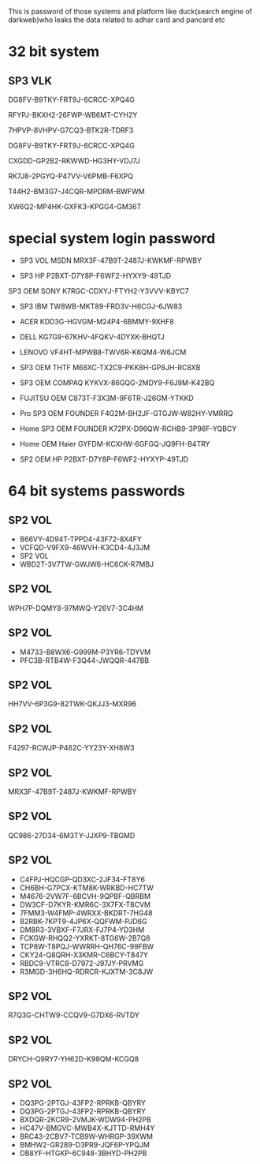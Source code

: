 This is password of  those systems and platform like duck(search engine of darkweb)who leaks the data related to adhar card and pancard etc


# 32 bit system

## SP3 VLK

DG8FV-B9TKY-FRT9J-6CRCC-XPQ4G

RFYPJ-BKXH2-26FWP-WB6MT-CYH2Y

7HPVP-8VHPV-G7CQ3-BTK2R-TDRF3

DG8FV-B9TKY-FRT9J-6CRCC-XPQ4G

CXGDD-GP2B2-RKWWD-HG3HY-VDJ7J

RK7J8-2PGYQ-P47VV-V6PMB-F6XPQ

T44H2-BM3G7-J4CQR-MPDRM-BWFWM

XW6Q2-MP4HK-GXFK3-KPGG4-GM36T


# special system login password
- SP3 VOL MSDN
MRX3F-47B9T-2487J-KWKMF-RPWBY

- SP3 HP
P2BXT-D7Y8P-F6WF2-HYXY9-49TJD

SP3 OEM SONY
K7RGC-CDXYJ-FTYH2-Y3VVV-KBYC7

- SP3 IBM
TW8WB-MKT89-FRD3V-H6CGJ-6JW83

- ACER
KDD3G-HGVGM-M24P4-6BMMY-9XHF8

- DELL
KG7G9-67KHV-4FQKV-4DYXK-BHQTJ

- LENOVO
VF4HT-MPWB8-TWV6R-K6QM4-W6JCM

- SP3 OEM THTF
M68XC-TX2C9-PKK8H-GP8JH-RC8XB

- SP3 OEM COMPAQ
KYKVX-86GQG-2MDY9-F6J9M-K42BQ

- FUJITSU OEM
C873T-F3X3M-9F6TR-J26GM-YTKKD

- Pro SP3 OEM FOUNDER
F4G2M-BH2JF-GTGJW-W82HY-VMRRQ

- Home SP3 OEM FOUNDER
K72PX-D96QW-RCHB9-3P96F-YQBCY

- Home OEM Haier
GYFDM-KCXHW-6GFGQ-JQ9FH-B4TRY

- SP2 OEM HP
P2BXT-D7Y8P-F6WF2-HYXYP-49TJD
# 64 bit systems passwords

## SP2 VOL
- B66VY-4D94T-TPPD4-43F72-8X4FY
- VCFQD-V9FX9-46WVH-K3CD4-4J3JM
- SP2 VOL
- WBD2T-3V7TW-GWJW6-HC6CK-R7MBJ

## SP2 VOL
WPH7P-DQMY8-97MWQ-Y26V7-3C4HM

## SP2 VOL
- M4733-B8WX6-G999M-P3YR6-TDYVM
- PFC3B-RTB4W-F3Q44-JWQQR-447BB
## SP2 VOL
HH7VV-6P3G9-82TWK-QKJJ3-MXR96

## SP2 VOL
F4297-RCWJP-P482C-YY23Y-XH8W3

## SP2 VOL
MRX3F-47B9T-2487J-KWKMF-RPWBY

## SP2 VOL
QC986-27D34-6M3TY-JJXP9-TBGMD

## SP2 VOL
- C4FPJ-HQCGP-QD3XC-2JF34-FT8Y6
- CH6BH-G7PCX-KTM8K-WRKBD-HC7TW
- M4676-2VW7F-6BCVH-9QPBF-QBRBM
- DW3CF-D7KYR-KMR6C-3X7FX-T8CVM
- 7FMM3-W4FMP-4WRXX-BKDRT-7HG48
- B2RBK-7KPT9-4JP6X-QQFWM-PJD6G
- DM8R3-3VBXF-F7JRX-FJ7P4-YD3HM
- FCKGW-RHQQ2-YXRKT-8TG6W-2B7Q8
- TCP8W-T8PQJ-WWRRH-QH76C-99FBW
- CKY24-Q8QRH-X3KMR-C6BCY-T847Y
- RBDC9-VTRC8-D7972-J97JY-PRVMG
- R3MGD-3H6HQ-RDRCR-KJXTM-3C8JW
## SP2 VOL
R7Q3G-CHTW9-CCQV9-G7DX6-RVTDY

## SP2 VOL
DRYCH-Q9RY7-YH62D-K98QM-KCGQ8

## SP2 VOL
- DQ3PG-2PTGJ-43FP2-RPRKB-QBYRY
- DQ3PG-2PTGJ-43FP2-RPRKB-QBYRY
- BXDQR-2KCR9-2VMJK-WDW94-PH2PB
- HC47V-BMGVC-MWB4X-KJTTD-RMH4Y
- BRC43-2CBV7-TCB9W-WHRGP-39XWM
- BMHW2-GR289-D3PR9-JQF6P-YPQJM
- DB8YF-HTGKP-6C948-3BHYD-PH2PB
